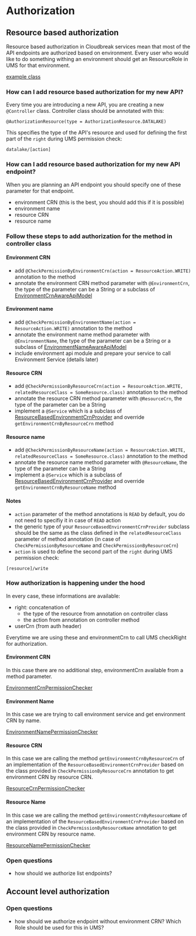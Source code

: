 # Authorization
## Resource based authorization
Resource based authorization in Cloudbreak services mean that most of the API endpoints are authorized based on environment.
Every user who would like to do something withing an environment should get an ResourceRole in UMS for that environment.

[example class](../datalake/src/main/java/com/sequenceiq/datalake/controller/sdx/SdxController.java)

### How can I add resource based authorization for my new API?

Every time you are introducing a new API, you are creating a new `@Controller` class.
Controller class should be annotated with this:
``` 
@AuthorizationResource(type = AuthorizationResource.DATALAKE) 
```
This specifies the type of the API's resource and used for defining the first part of the `right` during UMS permission check:
```
datalake/[action]
```

### How can I add resource based authorization for my new API endpoint?

When you are planning an API endpoint you should specify one of these parameter for that endpoint.
- environment CRN (this is the best, you should add this if it is possible)
- environment name
- resource CRN
- resource name

### Follow these steps to add authorization for the method in controller class
#### Environment CRN
- add `@CheckPermissionByEnvironmentCrn(action = ResourceAction.WRITE)` annotation to the method
- annotate the environment CRN method parameter with `@EnvironmentCrn`, the type of the parameter can be a String or a subclass of [EnvironmentCrnAwareApiModel](../authorization-common-api/src/main/java/com/sequenceiq/authorization/api/EnvironmentCrnAwareApiModel.java)
#### Environment name
- add `@CheckPermissionByEnvironmentName(action = ResourceAction.WRITE)` annotation to the method
- annotate the environment name method parameter with `@EnvironmentName`, the type of the parameter can be a String or a subclass of [EnvironmentNameAwareApiModel](../authorization-common-api/src/main/java/com/sequenceiq/authorization/api/EnvironmentNameAwareApiModel.java)
- include environment api module and prepare your service to call Environment Service (details later)
#### Resource CRN
- add `@CheckPermissionByResourceCrn(action = ResourceAction.WRITE, relatedResourceClass = SomeResource.class)` annotation to the method
- annotate the resource CRN method parameter with `@ResourceCrn`, the type of the parameter can be a String
- implement a `@Service` which is a subclass of [ResourceBasedEnvironmentCrnProvider](src/main/java/com/sequenceiq/authorization/service/ResourceBasedEnvironmentCrnProvider.java) and override `getEnvironmentCrnByResourceCrn` method
#### Resource name
- add `@CheckPermissionByResourceName(action = ResourceAction.WRITE, relatedResourceClass = SomeResource.class)` annotation to the method
- annotate the resource name method parameter with `@ResourceName`, the type of the parameter can be a String
- implement a `@Service` which is a subclass of [ResourceBasedEnvironmentCrnProvider](src/main/java/com/sequenceiq/authorization/service/ResourceBasedEnvironmentCrnProvider.java) and override `getEnvironmentCrnByResourceName` method
 
#### Notes
- `action` parameter of the method annotations is `READ` by default, you do not need to specifiy it in case of `READ` action
- the generic type of your `ResourceBasedEnvironmentCrnProvider` subclass should be the same as the class defined in the `relatedResourceClass` parameter of method annotation (in case of `CheckPermissionByResourceName` and `CheckPermissionByResourceCrn`)
- `action` is used to define the second part of the `right` during UMS permission check:
```
[resource]/write
```

### How authorization is happening under the hood

In every case, these informations are available:
- right: concatenation of 
  - the type of the resource from annotation on controller class 
  - the action from annotation on controller method
- userCrn (from auth header)

Everytime we are using these and environmentCrn to call UMS checkRight for authorization.

#### Environment CRN

In this case there are no additional step, environmentCrn available from a method parameter.

[EnvironmentCrnPermissionChecker](src/main/java/com/sequenceiq/authorization/service/EnvironmentCrnPermissionChecker.java)

#### Environment Name

In this case we are trying to call environment service and get environment CRN by name.

[EnvironmentNamePermissionChecker](src/main/java/com/sequenceiq/authorization/service/EnvironmentNamePermissionChecker.java)

#### Resource CRN

In this case we are calling the method `getEnvironmentCrnByResourceCrn` of an implementation of the `ResourceBasedEnvironmentCrnProvider` based on the class provided in `CheckPermissionByResourceCrn` annotation to get environment CRN by resource CRN.

[ResourceCrnPermissionChecker](src/main/java/com/sequenceiq/authorization/service/ResourceCrnPermissionChecker.java)

#### Resource Name

In this case we are calling the method `getEnvironmentCrnByResourceName` of an implementation of the `ResourceBasedEnvironmentCrnProvider` based on the class provided in `CheckPermissionByResourceName` annotation to get environment CRN by resource name.

[ResourceNamePermissionChecker](src/main/java/com/sequenceiq/authorization/service/ResourceNamePermissionChecker.java)

### Open questions
- how should we authorize list endpoints?

## Account level authorization
### Open questions
- how should we authorize endpoint without environment CRN? Which Role should be used for this in UMS?